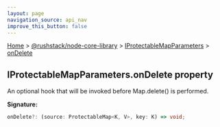 ```yaml
---
layout: page
navigation_source: api_nav
improve_this_button: false
---
```



[Home](./index.md) &gt; [@rushstack/node-core-library](./node-core-library.md) &gt; [IProtectableMapParameters](./node-core-library.iprotectablemapparameters.md) &gt; [onDelete](./node-core-library.iprotectablemapparameters.ondelete.md)

## IProtectableMapParameters.onDelete property

An optional hook that will be invoked before Map.delete() is performed.

<b>Signature:</b>

```typescript
onDelete?: (source: ProtectableMap<K, V>, key: K) => void;
```
